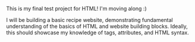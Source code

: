 This is my final test project for HTML! I'm moving along :)

I will be building a basic recipe website, demonstrating fundamental understanding of the basics of HTML and website building blocks. Ideally, this should showcase my knowledge of tags, attributes, and HTML syntax.
